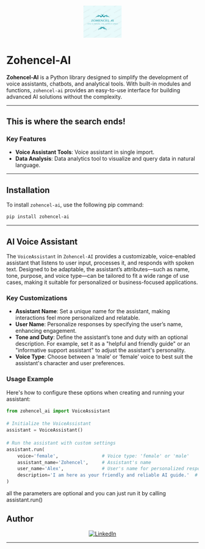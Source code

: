 <div style="text-align: center;">
  <img src="https://raw.githubusercontent.com/Vishnuk4906/zohencel-ai-utils/main/logo.png" alt="Zohencel-AI Logo" style="width: 20%; height: auto;">
</div>

# Zohencel-AI

**Zohencel-AI** is a Python library designed to simplify the development of voice assistants, chatbots, and analytical tools. With built-in modules and functions, `zohencel-ai` provides an easy-to-use interface for building advanced AI solutions without the complexity.

---

## This is where the search ends!

### Key Features
- **Voice Assistant Tools**: Voice assistant in single import.
- **Data Analysis**: Data analytics tool to visualize and query data in natural language.

---

## Installation

To install `zohencel-ai`, use the following pip command:

```bash
pip install zohencel-ai
```
---

## AI Voice Assistant

The `VoiceAssistant` in `Zohencel-AI` provides a customizable, voice-enabled assistant that listens to user input, processes it, and responds with spoken text. Designed to be adaptable, the assistant’s attributes—such as name, tone, purpose, and voice type—can be tailored to fit a wide range of use cases, making it suitable for personalized or business-focused applications.

### Key Customizations
- **Assistant Name**: Set a unique name for the assistant, making interactions feel more personalized and relatable.
- **User Name**: Personalize responses by specifying the user’s name, enhancing engagement.
- **Tone and Duty**: Define the assistant’s tone and duty with an optional description. For example, set it as a "helpful and friendly guide" or an "informative support assistant" to adjust the assistant's personality.
- **Voice Type**: Choose between a ‘male’ or ‘female’ voice to best suit the assistant's character and user preferences.

### Usage Example

Here's how to configure these options when creating and running your assistant:

```python
from zohencel_ai import VoiceAssistant

# Initialize the VoiceAssistant
assistant = VoiceAssistant()

# Run the assistant with custom settings
assistant.run(
    voice='female',                # Voice type: 'female' or 'male'
    assistant_name='Zohencel',     # Assistant's name
    user_name='Alex',              # User's name for personalized responses
    description='I am here as your friendly and reliable AI guide.'  # Assistant's tone and purpose
)
```
all the parameters are optional and you can just run it by calling assistant.run() 


## Author

<div style="text-align: center;">
  <a href="https://www.linkedin.com/in/vishnu-k-8a058425b/" target="_blank">
    <img src="https://upload.wikimedia.org/wikipedia/commons/e/e9/Linkedin_icon.svg" alt="LinkedIn" style="width:30px; height:auto;">
  </a>
</div>

---
